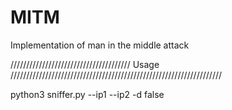 # MITM
Implementation of man in the middle attack

//////////////////////////////////////     Usage    ///////////////////////////////////////////////////////////////////

python3 sniffer.py --ip1 <IP1> --ip2 <IP2> -d false
